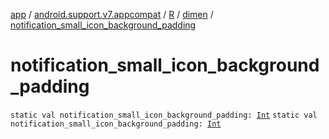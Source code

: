 [app](../../../index.md) / [android.support.v7.appcompat](../../index.md) / [R](../index.md) / [dimen](index.md) / [notification_small_icon_background_padding](./notification_small_icon_background_padding.md)

# notification_small_icon_background_padding

`static val notification_small_icon_background_padding: `[`Int`](https://kotlinlang.org/api/latest/jvm/stdlib/kotlin/-int/index.html)
`static val notification_small_icon_background_padding: `[`Int`](https://kotlinlang.org/api/latest/jvm/stdlib/kotlin/-int/index.html)